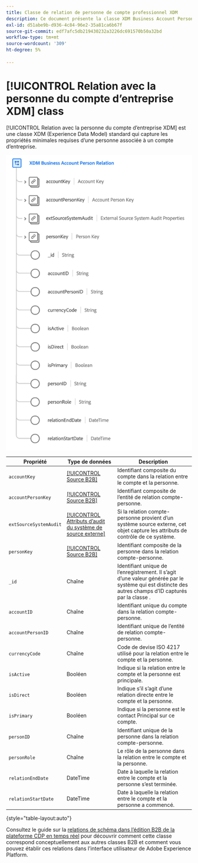 ```yaml
---
title: Classe de relation de personne de compte professionnel XDM
description: Ce document présente la classe XDM Business Account Person Relation dans le modèle de données d’expérience (XDM).
exl-id: d51abe9b-d936-4c84-96e2-35a81ca6b67f
source-git-commit: edf7afc5db219430232a3226dc691570b50a32bd
workflow-type: tm+mt
source-wordcount: '309'
ht-degree: 5%

---
```


# [!UICONTROL Relation avec la personne du compte d’entreprise XDM] class

[!UICONTROL Relation avec la personne du compte d’entreprise XDM] est une classe XDM (Experience Data Model) standard qui capture les propriétés minimales requises d’une personne associée à un compte d’entreprise.

![](../../images/classes/b2b/business-account-person-relation.png)

| Propriété | Type de données | Description |
| --- | --- | --- |
| `accountKey` | [[!UICONTROL Source B2B]](../../data-types/b2b-source.md) | Identifiant composite du compte dans la relation entre le compte et la personne. |
| `accountPersonKey` | [[!UICONTROL Source B2B]](../../data-types/b2b-source.md) | Identifiant composite de l’entité de relation compte-personne. |
| `extSourceSystemAudit` | [[!UICONTROL Attributs d’audit du système de source externe]](../../data-types/external-source-system-audit-attributes.md) | Si la relation compte-personne provient d’un système source externe, cet objet capture les attributs de contrôle de ce système. |
| `personKey` | [[!UICONTROL Source B2B]](../../data-types/b2b-source.md) | Identifiant composite de la personne dans la relation compte-personne. |
| `_id` | Chaîne | Identifiant unique de l’enregistrement. Il s’agit d’une valeur générée par le système qui est distincte des autres champs d’ID capturés par la classe . |
| `accountID` | Chaîne | Identifiant unique du compte dans la relation compte-personne. |
| `accountPersonID` | Chaîne | Identifiant unique de l’entité de relation compte-personne. |
| `currencyCode` | Chaîne | Code de devise ISO 4217 utilisé pour la relation entre le compte et la personne. |
| `isActive` | Booléen | Indique si la relation entre le compte et la personne est principale. |
| `isDirect` | Booléen | Indique s’il s’agit d’une relation directe entre le compte et la personne. |
| `isPrimary` | Booléen | Indique si la personne est le contact Principal sur ce compte. |
| `personID` | Chaîne | Identifiant unique de la personne dans la relation compte-personne. |
| `personRole` | Chaîne | Le rôle de la personne dans la relation entre le compte et la personne. |
| `relationEndDate` | DateTime | Date à laquelle la relation entre le compte et la personne s’est terminée. |
| `relationStartDate` | DateTime | Date à laquelle la relation entre le compte et la personne a commencé. |

{style=&quot;table-layout:auto&quot;}

Consultez le guide sur la [relations de schéma dans l’édition B2B de la plateforme CDP en temps réel](../../tutorials/relationship-b2b.md) pour découvrir comment cette classe correspond conceptuellement aux autres classes B2B et comment vous pouvez établir ces relations dans l’interface utilisateur de Adobe Experience Platform.

